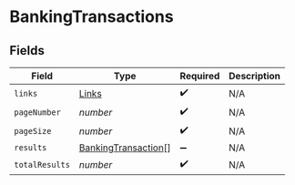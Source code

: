 # BankingTransactions


## Fields

| Field                                                             | Type                                                              | Required                                                          | Description                                                       |
| ----------------------------------------------------------------- | ----------------------------------------------------------------- | ----------------------------------------------------------------- | ----------------------------------------------------------------- |
| `links`                                                           | [Links](../../models/shared/links.md)                             | :heavy_check_mark:                                                | N/A                                                               |
| `pageNumber`                                                      | *number*                                                          | :heavy_check_mark:                                                | N/A                                                               |
| `pageSize`                                                        | *number*                                                          | :heavy_check_mark:                                                | N/A                                                               |
| `results`                                                         | [BankingTransaction](../../models/shared/bankingtransaction.md)[] | :heavy_minus_sign:                                                | N/A                                                               |
| `totalResults`                                                    | *number*                                                          | :heavy_check_mark:                                                | N/A                                                               |